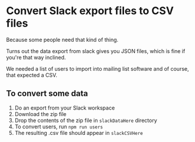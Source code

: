 # Convert Slack export files to CSV files

Because some people need that kind of thing.

Turns out the data export from slack gives you JSON files, which is fine if you're that way inclined.

We needed a list of users to import into mailing list software and of course, that expected a CSV.

## To convert some data
1. Do an export from your Slack workspace
1. Download the zip file
1. Drop the contents of the zip file in `slackDataHere` directory
1. To convert users, run `npm run users`
1. The resulting .csv file should appear in `slackCSVHere`
